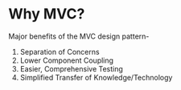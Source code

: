 # Why MVC?

Major benefits of the MVC design pattern-

1. Separation of Concerns
1. Lower Component Coupling
1. Easier, Comprehensive Testing
1. Simplified Transfer of Knowledge/Technology
